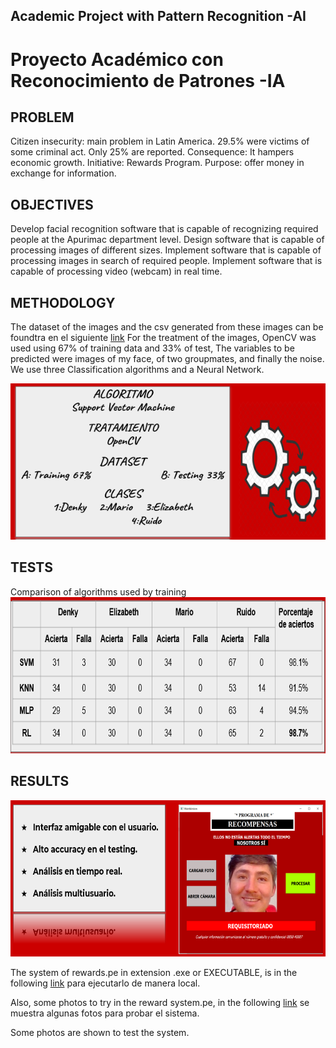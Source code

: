 ## Academic Project with Pattern Recognition -AI ##
# Proyecto Académico con Reconocimiento de Patrones -IA ##
## PROBLEM ##
Citizen insecurity: main problem in Latin America.
29.5% were victims of some criminal act.
Only 25% are reported.
Consequence: It hampers economic growth.
Initiative: Rewards Program.
Purpose: offer money in exchange for information.

## OBJECTIVES ##
Develop facial recognition software that is capable of recognizing required people at the Apurimac department level.
Design software that is capable of processing images of different sizes.
Implement software that is capable of processing images in search of required people.
Implement software that is capable of processing video (webcam) in real time.

## METHODOLOGY ##
The dataset of the images and the csv generated from these images can be foundtra
en el siguiente [link](https://drive.google.com/drive/folders/1IWyhG8DZOhrAiXm_JtxEo2T7y6m4_aZr?usp=sharing) 
For the treatment of the images, OpenCV was used using 67% of training data and 33% of test,
The variables to be predicted were images of my face, of two groupmates, and finally the noise.
We use three Classification algorithms and a Neural Network.

<img src="images/algoritmo.PNG" width="600" height="250" >

## TESTS ##
Comparison of algorithms used by training
<img src="images/resultados.PNG" width="600" height="250">

## RESULTS ##
<img src="images/resultados 2.PNG" width="600" height="250" >

The system of rewards.pe in extension .exe or EXECUTABLE, is in the following [link](https://drive.google.com/drive/folders/18__86Wrsghzohc6Ugx0rmT57QkgLmQtT?usp=sharing) para ejecutarlo de manera local.


Also, some photos to try in the reward system.pe, in the following
[link](https://drive.google.com/drive/folders/1JT_nFaBwLn5m3GpaBjRoK7i1ko_CE01l?usp=sharing)
se muestra algunas fotos para probar el sistema. 

Some photos are shown to test the system.
